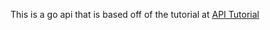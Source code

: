 This is a go api that is based off of the tutorial at [API Tutorial](https://go.dev/doc/tutorial/web-service-gin)
